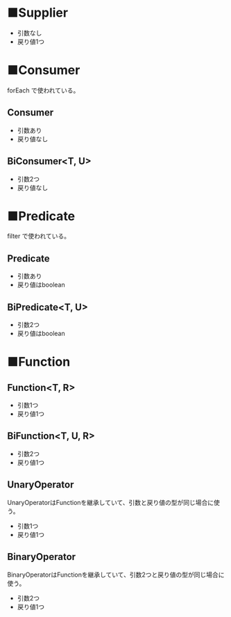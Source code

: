 # ■Supplier
- 引数なし
- 戻り値1つ

# ■Consumer

forEach で使われている。

## Consumer<T>

- 引数あり
- 戻り値なし

## BiConsumer<T, U>

- 引数2つ
- 戻り値なし

# ■Predicate
filter で使われている。

## Predicate<T>
- 引数あり
- 戻り値はboolean

## BiPredicate<T, U>
- 引数2つ
- 戻り値はboolean

# ■Function
## Function<T, R>
- 引数1つ
- 戻り値1つ

## BiFunction<T, U, R>
- 引数2つ
- 戻り値1つ

## UnaryOperator<T>
UnaryOperatorはFunctionを継承していて、引数と戻り値の型が同じ場合に使う。

- 引数1つ
- 戻り値1つ

## BinaryOperator<T>
BinaryOperatorはFunctionを継承していて、引数2つと戻り値の型が同じ場合に使う。

- 引数2つ
- 戻り値1つ
